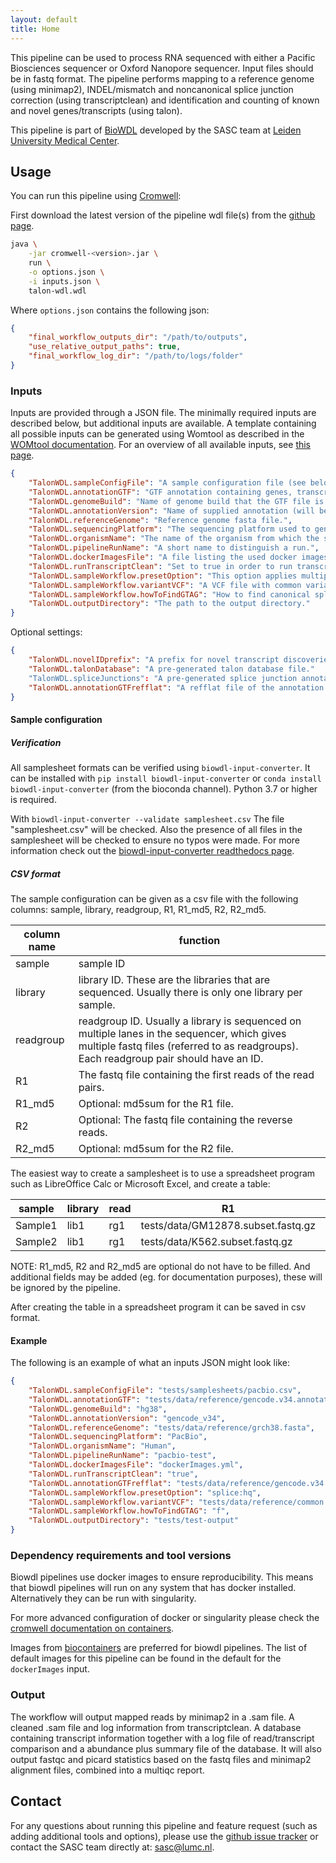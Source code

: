 ```yaml
---
layout: default
title: Home
---
```


This pipeline can be used to process RNA sequenced with either a Pacific
Biosciences sequencer or Oxford Nanopore sequencer. Input files should be
in fastq format. The pipeline performs mapping to a reference
genome (using minimap2), INDEL/mismatch and noncanonical splice junction
correction (using transcriptclean) and identification and counting of
known and novel genes/transcripts (using talon).

This pipeline is part of [BioWDL](https://biowdl.github.io/)
developed by the SASC team
at [Leiden University Medical Center](https://www.lumc.nl/).

## Usage
You can run this pipeline using
[Cromwell](http://cromwell.readthedocs.io/en/stable/):

First download the latest version of the pipeline wdl file(s)
from the
[github page](https://github.com/biowdl/TALON-WDL).

```bash
java \
    -jar cromwell-<version>.jar \
    run \
    -o options.json \
    -i inputs.json \
    talon-wdl.wdl
```

Where `options.json` contains the following json:
```json
{
    "final_workflow_outputs_dir": "/path/to/outputs",
    "use_relative_output_paths": true,
    "final_workflow_log_dir": "/path/to/logs/folder"
}
```

### Inputs
Inputs are provided through a JSON file. The minimally required inputs are
described below, but additional inputs are available.
A template containing all possible inputs can be generated using
Womtool as described in the
[WOMtool documentation](http://cromwell.readthedocs.io/en/stable/WOMtool/).
For an overview of all available inputs, see [this page](./inputs.html).

```json
{
    "TalonWDL.sampleConfigFile": "A sample configuration file (see below).",
    "TalonWDL.annotationGTF": "GTF annotation containing genes, transcripts, and edges.",
    "TalonWDL.genomeBuild": "Name of genome build that the GTF file is based on (ie hg38).",
    "TalonWDL.annotationVersion": "Name of supplied annotation (will be used to label data).",
    "TalonWDL.referenceGenome": "Reference genome fasta file.",
    "TalonWDL.sequencingPlatform": "The sequencing platform used to generate long reads.",
    "TalonWDL.organismName": "The name of the organism from which the samples originated.",
    "TalonWDL.pipelineRunName": "A short name to distinguish a run.",
    "TalonWDL.dockerImagesFile": "A file listing the used docker images.",
    "TalonWDL.runTranscriptClean": "Set to true in order to run transcriptclean, set to false in order to disable transcriptclean.",
    "TalonWDL.sampleWorkflow.presetOption": "This option applies multiple options at the same time to minimap2, this should be either 'splice'(directRNA) or 'splice:hq'(cDNA).",
    "TalonWDL.sampleWorkflow.variantVCF": "A VCF file with common variants should be supplied when running transcriptclean, this will make sure transcriptclean does not correct those known variants.",
    "TalonWDL.sampleWorkflow.howToFindGTAG": "How to find canonical splicing sites GT-AG - f: transcript strand; b: both strands; n: no attempt to match GT-AG.",
    "TalonWDL.outputDirectory": "The path to the output directory."
}
```

Optional settings:
```json
{
    "TalonWDL.novelIDprefix": "A prefix for novel transcript discoveries.",
    "TalonWDL.talonDatabase": "A pre-generated talon database file."
    "TalonWDL.spliceJunctions": "A pre-generated splice junction annotation file.",
    "TalonWDL.annotationGTFrefflat": "A refflat file of the annotation gtf used."
}
```

#### Sample configuration
##### Verification
All samplesheet formats can be verified using `biowdl-input-converter`. 
It can be installed with `pip install biowdl-input-converter` or 
`conda install biowdl-input-converter` (from the bioconda channel). 
Python 3.7 or higher is required.

With `biowdl-input-converter --validate samplesheet.csv` The file
"samplesheet.csv" will be checked. Also the presence of all files in
the samplesheet will be checked to ensure no typos were made. For more
information check out the [biowdl-input-converter readthedocs page](
https://biowdl-input-converter.readthedocs.io).

##### CSV format
The sample configuration can be given as a csv file with the following 
columns: sample, library, readgroup, R1, R1_md5, R2, R2_md5.

column name | function
---|---
sample | sample ID
library | library ID. These are the libraries that are sequenced. Usually there is only one library per sample.
readgroup | readgroup ID. Usually a library is sequenced on multiple lanes in the sequencer, which gives multiple fastq files (referred to as readgroups). Each readgroup pair should have an ID.
R1| The fastq file containing the first reads of the read pairs.
R1_md5 | Optional: md5sum for the R1 file.
R2| Optional: The fastq file containing the reverse reads.
R2_md5| Optional: md5sum for the R2 file.

The easiest way to create a samplesheet is to use a spreadsheet program
such as LibreOffice Calc or Microsoft Excel, and create a table:

sample | library | read | R1 | R1_md5 | R2 | R2_md5
-------|---------|------|----|--------|----|-------
Sample1|lib1|rg1|tests/data/GM12878.subset.fastq.gz|2498f6d289e91b028d87080eb23a362e
Sample2|lib1|rg1|tests/data/K562.subset.fastq.gz|0fded322b59b212f111eb3c695cdbc17

NOTE: R1_md5, R2 and R2_md5 are optional do not have to be filled. And
additional fields may be added (eg. for documentation purposes), these will be
ignored by the pipeline.

After creating the table in a spreadsheet program it can be saved in 
csv format.

#### Example
The following is an example of what an inputs JSON might look like:

```json
{
    "TalonWDL.sampleConfigFile": "tests/samplesheets/pacbio.csv",
    "TalonWDL.annotationGTF": "tests/data/reference/gencode.v34.annotation.gtf",
    "TalonWDL.genomeBuild": "hg38",
    "TalonWDL.annotationVersion": "gencode_v34",
    "TalonWDL.referenceGenome": "tests/data/reference/grch38.fasta",
    "TalonWDL.sequencingPlatform": "PacBio",
    "TalonWDL.organismName": "Human",
    "TalonWDL.pipelineRunName": "pacbio-test",
    "TalonWDL.dockerImagesFile": "dockerImages.yml",
    "TalonWDL.runTranscriptClean": "true",
    "TalonWDL.annotationGTFrefflat": "tests/data/reference/gencode.v34.annotation.refflat",
    "TalonWDL.sampleWorkflow.presetOption": "splice:hq",
    "TalonWDL.sampleWorkflow.variantVCF": "tests/data/reference/common.variants.vcf",
    "TalonWDL.sampleWorkflow.howToFindGTAG": "f",
    "TalonWDL.outputDirectory": "tests/test-output"
}
```

### Dependency requirements and tool versions
Biowdl pipelines use docker images to ensure  reproducibility. This
means that biowdl pipelines will run on any system that has docker
installed. Alternatively they can be run with singularity.

For more advanced configuration of docker or singularity please check
the [cromwell documentation on containers](
https://cromwell.readthedocs.io/en/stable/tutorials/Containers/).

Images from [biocontainers](https://biocontainers.pro) are preferred for
biowdl pipelines. The list of default images for this pipeline can be
found in the default for the `dockerImages` input.

### Output
The workflow will output mapped reads by minimap2 in a .sam file. A
cleaned .sam file and log information from transcriptclean. A database
containing transcript information together with a log file of
read/transcript comparison and a abundance plus summary file of the database.
It will also output fastqc and picard statistics based on the fastq files and
minimap2 alignment files, combined into a multiqc report.

## Contact
<p>
  <!-- Obscure e-mail address for spammers -->
For any questions about running this pipeline and feature request (such as
adding additional tools and options), please use the
<a href='https://github.com/biowdl/TALON-WDL/issues'>github issue tracker</a>
or contact the SASC team directly at: 
<a href='&#109;&#97;&#105;&#108;&#116;&#111;&#58;&#115;&#97;&#115;&#99;&#64;&#108;&#117;&#109;&#99;&#46;&#110;&#108;'>
&#115;&#97;&#115;&#99;&#64;&#108;&#117;&#109;&#99;&#46;&#110;&#108;</a>.
</p>
